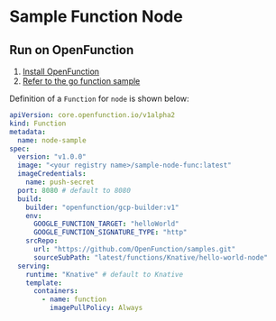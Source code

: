 # Sample Function Node

## Run on OpenFunction

1. [Install OpenFunction](https://github.com/OpenFunction/OpenFunction#quickstart)
2. [Refer to the go function sample](../hello-world-go/README.md)

Definition of a ```Function``` for ```node``` is shown below:

```yaml
apiVersion: core.openfunction.io/v1alpha2
kind: Function
metadata:
  name: node-sample
spec:
  version: "v1.0.0"
  image: "<your registry name>/sample-node-func:latest"
  imageCredentials:
    name: push-secret
  port: 8080 # default to 8080
  build:
    builder: "openfunction/gcp-builder:v1"
    env:
      GOOGLE_FUNCTION_TARGET: "helloWorld"
      GOOGLE_FUNCTION_SIGNATURE_TYPE: "http"
    srcRepo:
      url: "https://github.com/OpenFunction/samples.git"
      sourceSubPath: "latest/functions/Knative/hello-world-node"
  serving:
    runtime: "Knative" # default to Knative
    template:
      containers:
        - name: function
          imagePullPolicy: Always
```